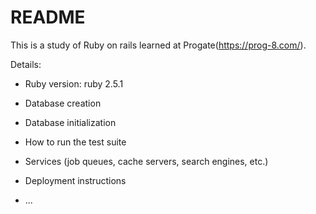 # README

This is a study of Ruby on rails learned at Progate(https://prog-8.com/).

Details:

* Ruby version: ruby 2.5.1

* Database creation

* Database initialization

* How to run the test suite

* Services (job queues, cache servers, search engines, etc.)

* Deployment instructions

* ...
